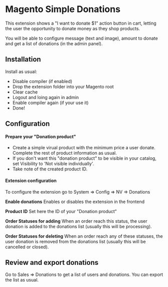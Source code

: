 # Magento Simple Donations
This extension shows a "I want to donate $1" action button in cart, letting the user the opportunity to donate money as they shop products.

You will be able to configure message (text and image), amount to donate and get a list of donations (in the admin panel).

## Installation
Install as usual:
- Disable compiler (if enabled)
- Drop the extension folder into your Magento root
- Clear cache
- Logout and loing again in admin
- Enable compiler again (if your use it)
- Done!

## Configuration

#### Prepare your "Donation product"
- Create a simple virual product with the minimum price a user donate. Complete the rest of product information as usual.
- If you don't want this "donation product" to be visible in your catalog, set Visibility to 'Not visible individually'.
- Take note of the created product ID.

#### Extension configuration 
To configure the extension go to System => Config => NV => Donations

**Enable donations**
Enables or disables the extension in the frontend

**Product ID**
Set here the ID of your "Donation product"

**Order Statuses for adding**
When an order reach this status, the user donation is added to the donations list (usually this will be processing).

**Order Statuses for deleting**
When an order reach any of these statuses, the user donation is removed from the donations list (usually this will be cancelled or closed).

## Review and export donations

Go to Sales => Donations to get a list of users and donations.
You can export the list as usual.




